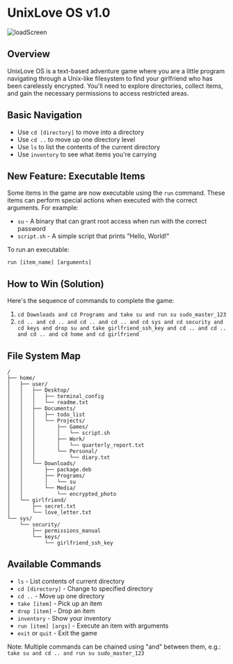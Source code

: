 # UnixLove OS v1.0
![loadScreen](https://github.com/user-attachments/assets/171f134d-fde5-4a79-908b-6acf9e4c13ab)

## Overview
UnixLove OS is a text-based adventure game where you are a little program navigating through a Unix-like filesystem to find your girlfriend who has been carelessly encrypted. You'll need to explore directories, collect items, and gain the necessary permissions to access restricted areas.

## Basic Navigation
- Use `cd [directory]` to move into a directory
- Use `cd ..` to move up one directory level
- Use `ls` to list the contents of the current directory
- Use `inventory` to see what items you're carrying

## New Feature: Executable Items
Some items in the game are now executable using the `run` command. These items can perform special actions when executed with the correct arguments. For example:
- `su` - A binary that can grant root access when run with the correct password
- `script.sh` - A simple script that prints "Hello, World!"

To run an executable:
```
run [item_name] [arguments]
```

## How to Win (Solution)
Here's the sequence of commands to complete the game:

1. `cd Downloads and cd Programs and take su and run su sudo_master_123`
2. `cd .. and cd .. and cd .. and cd .. and cd sys and cd security and cd keys and drop su and take girlfriend_ssh_key and cd .. and cd .. and cd .. and cd home and cd girlfriend`

## File System Map
```
/
├── home/
│   ├── user/
│   │   ├── Desktop/
│   │   │   ├── terminal_config
│   │   │   └── readme.txt
│   │   ├── Documents/
│   │   │   ├── todo_list
│   │   │   └── Projects/
│   │   │       ├── Games/
│   │   │       │   └── script.sh
│   │   │       ├── Work/
│   │   │       │   └── quarterly_report.txt
│   │   │       └── Personal/
│   │   │           └── diary.txt
│   │   └── Downloads/
│   │       ├── package.deb
│   │       ├── Programs/
│   │       │   └── su
│   │       └── Media/
│   │           └── encrypted_photo
│   └── girlfriend/
│       ├── secret.txt
│       └── love_letter.txt
└── sys/
    └── security/
        ├── permissions_manual
        └── keys/
            └── girlfriend_ssh_key
```

## Available Commands
- `ls` - List contents of current directory
- `cd [directory]` - Change to specified directory
- `cd ..` - Move up one directory
- `take [item]` - Pick up an item
- `drop [item]` - Drop an item
- `inventory` - Show your inventory
- `run [item] [args]` - Execute an item with arguments
- `exit` or `quit` - Exit the game

Note: Multiple commands can be chained using "and" between them, e.g.:
`take su and cd .. and run su sudo_master_123`
